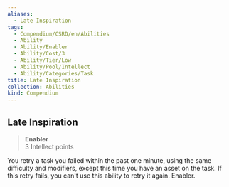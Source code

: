 ```yaml
---
aliases:
  - Late Inspiration
tags:
  - Compendium/CSRD/en/Abilities
  - Ability
  - Ability/Enabler
  - Ability/Cost/3
  - Ability/Tier/Low
  - Ability/Pool/Intellect
  - Ability/Categories/Task
title: Late Inspiration
collection: Abilities
kind: Compendium
---
```

## Late Inspiration  
>**Enabler**  
>3 Intellect points
  
You retry a task you failed within the past one minute, using the same difficulty and modifiers, except this time you have an asset on the task. If this retry fails, you can't use this ability to retry it again. Enabler.